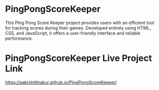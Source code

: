# PingPongScoreKeeper
This Ping Pong Score Keeper project provides users with an efficient tool for tracking scores during their games. Developed entirely using HTML, CSS, and JavaScript, it offers a user-friendly interface and reliable performance.
# PingPongScoreKeeper Live Project Link
https://aakrshitthakur.github.io/PingPongScoreKeeper/
